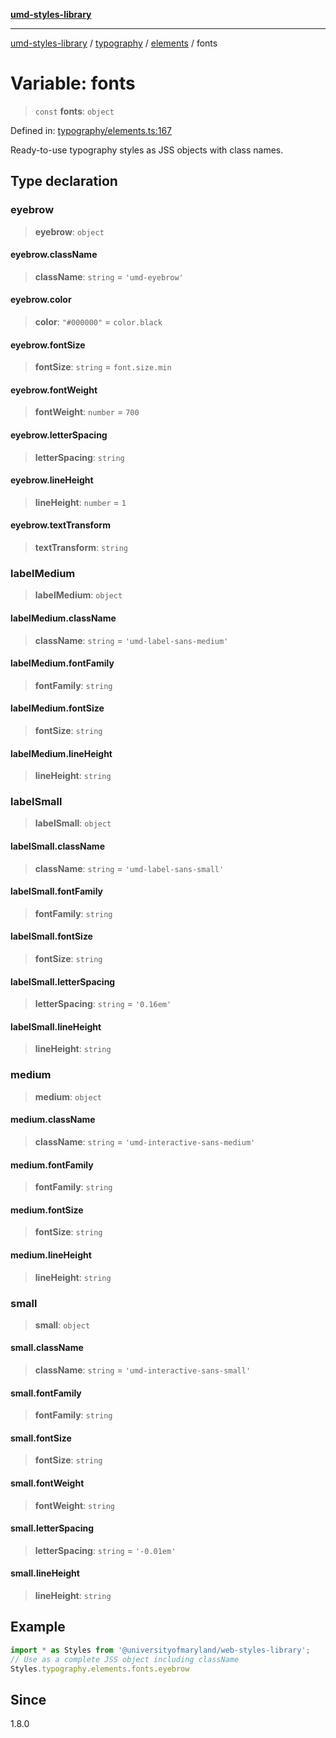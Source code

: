 [**umd-styles-library**](../../../../README.md)

***

[umd-styles-library](../../../../modules.md) / [typography](../../../README.md) / [elements](../README.md) / fonts

# Variable: fonts

> `const` **fonts**: `object`

Defined in: [typography/elements.ts:167](https://github.com/UMD-Digital/design-system/blob/8c958a0419ab79ba8bcba0aabd12f79a69ac5834/packages/styles/source/typography/elements.ts#L167)

Ready-to-use typography styles as JSS objects with class names.

## Type declaration

### eyebrow

> **eyebrow**: `object`

#### eyebrow.className

> **className**: `string` = `'umd-eyebrow'`

#### eyebrow.color

> **color**: `"#000000"` = `color.black`

#### eyebrow.fontSize

> **fontSize**: `string` = `font.size.min`

#### eyebrow.fontWeight

> **fontWeight**: `number` = `700`

#### eyebrow.letterSpacing

> **letterSpacing**: `string`

#### eyebrow.lineHeight

> **lineHeight**: `number` = `1`

#### eyebrow.textTransform

> **textTransform**: `string`

### labelMedium

> **labelMedium**: `object`

#### labelMedium.className

> **className**: `string` = `'umd-label-sans-medium'`

#### labelMedium.fontFamily

> **fontFamily**: `string`

#### labelMedium.fontSize

> **fontSize**: `string`

#### labelMedium.lineHeight

> **lineHeight**: `string`

### labelSmall

> **labelSmall**: `object`

#### labelSmall.className

> **className**: `string` = `'umd-label-sans-small'`

#### labelSmall.fontFamily

> **fontFamily**: `string`

#### labelSmall.fontSize

> **fontSize**: `string`

#### labelSmall.letterSpacing

> **letterSpacing**: `string` = `'0.16em'`

#### labelSmall.lineHeight

> **lineHeight**: `string`

### medium

> **medium**: `object`

#### medium.className

> **className**: `string` = `'umd-interactive-sans-medium'`

#### medium.fontFamily

> **fontFamily**: `string`

#### medium.fontSize

> **fontSize**: `string`

#### medium.lineHeight

> **lineHeight**: `string`

### small

> **small**: `object`

#### small.className

> **className**: `string` = `'umd-interactive-sans-small'`

#### small.fontFamily

> **fontFamily**: `string`

#### small.fontSize

> **fontSize**: `string`

#### small.fontWeight

> **fontWeight**: `string`

#### small.letterSpacing

> **letterSpacing**: `string` = `'-0.01em'`

#### small.lineHeight

> **lineHeight**: `string`

## Example

```typescript
import * as Styles from '@universityofmaryland/web-styles-library';
// Use as a complete JSS object including className
Styles.typography.elements.fonts.eyebrow
```

## Since

1.8.0
